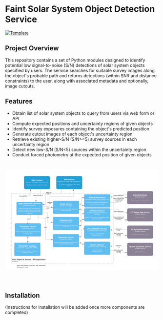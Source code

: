 # Faint Solar System Object Detection Service

[![Template](https://img.shields.io/badge/Template-LINCC%20Frameworks%20Python%20Project%20Template-brightgreen)](https://lincc-ppt.readthedocs.io/en/latest/)

## Project Overview

This repository contains a set of Python modules designed to identify potential low signal-to-noise (S/N) detections of solar system objects specified by users. 
The service searches for suitable survey images along the object's probable path and returns detections (within SNR and distance constraints) to the user, along with 
associated metadata and optionally, image cutouts.

## Features

- Obtain list of solar system objects to query from users via web form or API
- Compute expected positions and uncertainty regions of given objects
- Identify survey exposures containing the object's predicted position
- Generate cutout images of each object's uncertainty region
- Retrieve existing higher-S/N (S/N>=5) survey sources in each uncertainty region
- Detect new low-S/N (S/N<5) sources within the uncertainty region
- Conduct forced photometry at the expected position of given objects

<h1 align="center">
<img src="https://raw.githubusercontent.com/lsst-sssc/ssoforcedphot/ephemeris_service/docs/SSSC_Faint_object_service.png" width="800">
</h1><br>

## Installation

(Instructions for installation will be added once more components are completed)
